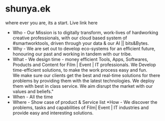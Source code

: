 # shunya.ek
 where ever you are, its a start.
 Live link here
 
* Who - 
Our Mission is to digitally transform, work-lives of hardworking creative professionals, with our cloud based system of #smartworktools, driven through your data & our AI || bits&Bytes.
* Why - 	We are set out to develop eco-systems for an efficient future, honouring our past and working in tandem with our tribe.
* What - 	We design time - money efficient Tools, Apps, Softwares, Products and Content for Film | Event | IT professionals. 
          We Develop time-efficient solutions, to make the work process easy and fun.  
          We make sure our clients get the best and real-time solutions for there problems by providing them with the latest technologies.
          We deploy them with best in class service.
         We  aim disrupt the market with our values and beliefs."
* When - 	All the time
* Where	- Show case of product & Service list
*How	 - We discover the problems, tasks and capabilities of Film| Event | IT industries and provide easy and interesting solutions.

